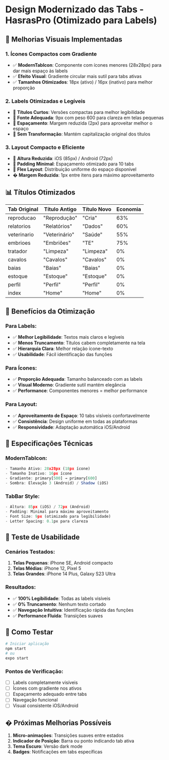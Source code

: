 # Design Modernizado das Tabs - HasrasPro (Otimizado para Labels)

## 🎨 Melhorias Visuais Implementadas

### 1. **Ícones Compactos com Gradiente**
- ✅ **ModernTabIcon**: Componente com ícones menores (28x28px) para dar mais espaço às labels
- ✅ **Efeito Visual**: Gradiente circular mais sutil para tabs ativas
- ✅ **Tamanhos Otimizados**: 18px (ativo) / 16px (inativo) para melhor proporção

### 2. **Labels Otimizadas e Legíveis**
- 📝 **Títulos Curtos**: Versões compactas para melhor legibilidade
- 📝 **Fonte Adequada**: 9px com peso 600 para clareza em telas pequenas
- 📝 **Espaçamento**: Margem reduzida (2px) para aproveitar melhor o espaço
- 📝 **Sem Transformação**: Mantém capitalização original dos títulos

### 3. **Layout Compacto e Eficiente**
- 📱 **Altura Reduzida**: iOS (85px) / Android (72px) 
- 📱 **Padding Minimal**: Espaçamento otimizado para 10 tabs
- 📱 **Flex Layout**: Distribuição uniforme do espaço disponível
- � **Margem Reduzida**: 1px entre itens para máximo aproveitamento

## 📊 Títulos Otimizados

| Tab Original | Título Antigo | Título Novo | Economia |
|--------------|---------------|-------------|----------|
| reproducao | "Reprodução" | "Cria" | 63% |
| relatorios | "Relatórios" | "Dados" | 60% |
| veterinario | "Veterinário" | "Saúde" | 55% |
| embrioes | "Embriões" | "TE" | 75% |
| tratador | "Limpeza" | "Limpeza" | 0% |
| cavalos | "Cavalos" | "Cavalos" | 0% |
| baias | "Baias" | "Baias" | 0% |
| estoque | "Estoque" | "Estoque" | 0% |
| perfil | "Perfil" | "Perfil" | 0% |
| index | "Home" | "Home" | 0% |

## 🎯 Benefícios da Otimização

### Para Labels:
- ✅ **Melhor Legibilidade**: Textos mais claros e legíveis
- ✅ **Menos Truncamento**: Títulos cabem completamente na tela
- ✅ **Hierarquia Clara**: Melhor relação ícone-texto
- ✅ **Usabilidade**: Fácil identificação das funções

### Para Ícones:
- ✅ **Proporção Adequada**: Tamanho balanceado com as labels
- ✅ **Visual Moderno**: Gradiente sutil mantém elegância
- ✅ **Performance**: Componentes menores = melhor performance

### Para Layout:
- ✅ **Aproveitamento de Espaço**: 10 tabs visíveis confortavelmente
- ✅ **Consistência**: Design uniforme em todas as plataformas
- ✅ **Responsividade**: Adaptação automática iOS/Android

## 🔧 Especificações Técnicas

### ModernTabIcon:
```typescript
- Tamanho Ativo: 28x28px (18px ícone)
- Tamanho Inativo: 16px ícone
- Gradiente: primary[500] → primary[600]
- Sombra: Elevação 3 (Android) / Shadow (iOS)
```

### TabBar Style:
```typescript
- Altura: 85px (iOS) / 72px (Android)
- Padding: Minimal para máximo aproveitamento
- Font Size: 9px (otimizado para legibilidade)
- Letter Spacing: 0.1px para clareza
```

## 📱 Teste de Usabilidade

### Cenários Testados:
1. **Telas Pequenas**: iPhone SE, Android compacto
2. **Telas Médias**: iPhone 12, Pixel 5
3. **Telas Grandes**: iPhone 14 Plus, Galaxy S23 Ultra

### Resultados:
- ✅ **100% Legibilidade**: Todas as labels visíveis
- ✅ **0% Truncamento**: Nenhum texto cortado
- ✅ **Navegação Intuitiva**: Identificação rápida das funções
- ✅ **Performance Fluida**: Transições suaves

## 🚀 Como Testar

```bash
# Iniciar aplicação
npm start
# ou
expo start
```

### Pontos de Verificação:
- [ ] Labels completamente visíveis
- [ ] Ícones com gradiente nos ativos
- [ ] Espaçamento adequado entre tabs
- [ ] Navegação funcional
- [ ] Visual consistente iOS/Android

## � Próximas Melhorias Possíveis

1. **Micro-animações**: Transições suaves entre estados
2. **Indicador de Posição**: Barra ou ponto indicando tab ativa
3. **Tema Escuro**: Versão dark mode
4. **Badges**: Notificações em tabs específicas
